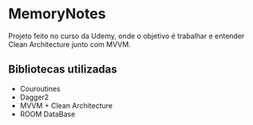 # MemoryNotes
 
Projeto feito no curso da Udemy, onde o objetivo é trabalhar e entender Clean Architecture junto com MVVM.

<h2>Bibliotecas utilizadas</h2>

- Couroutines
- Dagger2
- MVVM + Clean Architecture
- ROOM DataBase
